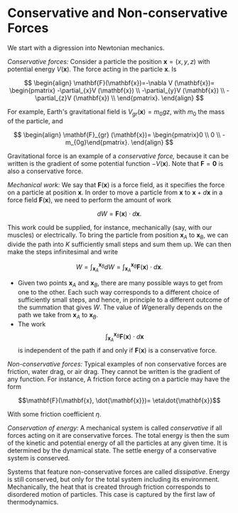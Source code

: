 # Conservative and Non-conservative Forces

We start with a digression into Newtonian mechanics.

*Conservative forces:* Consider a particle the position $\mathbf{x}= (x, y, z)$ with potential energy $V (\mathbf{x})$. The force acting in the particle $\mathbf{x}$. Is

$$
\begin{align}
\mathbf{F}(\mathbf{x})=-\nabla V (\mathbf{x})= 
\begin{pmatrix} -\partial_{x}V (\mathbf{x}) \\ -\partial_{y}V (\mathbf{x}) \\ -\partial_{z}V (\mathbf{x}) \\ \end{pmatrix}.
\end{align}
$$

For example, Earth's gravitational field is $V_{gr}(\mathbf{x})= m_0gz$, with $m_0$ the mass of the particle, and

$$
\begin{align}
\mathbf{F}_{gr} (\mathbf{x})=
\begin{pmatrix}0 \\ 0 \\ -m_{0g}\end{pmatrix}.
\end{align}
$$

Gravitational force is an example of a *conservative force,* because it can be written is the gradient of some potential function $-V (\mathbf{x})$. Note that $\mathbf{F}= \mathbf{0}$ is also a conservative force.

*Mechanical work:* We say that $\mathbf{F}(\mathbf{x})$ is a force field, as it specifies the force on a particle at position $\mathbf{x}$. In order to move a particle from $\mathbf{x}$ to $\mathbf{x}+ d \mathbf{x}$ in a force field $\mathbf{F}(\mathbf{x})$, we need to perform the amount of work

$$dW = \mathbf{F}(\mathbf{x})\cdot d \mathbf{x}.$$

This work could be supplied, for instance, mechanically (say, with our muscles) or electrically. To bring the particle from position $\mathbf{x}_{A}$ to $\mathbf{x}_{B}$, we can divide the path into $K$ sufficiently small steps and sum them up. We can then make the steps infinitesimal and write

$$W = \int_{\mathbf{x}_{A}}^{\mathbf{x}_{B}}dW = \int_{\mathbf{x}_{A}}^{\mathbf{x}_{B}}\mathbf{F}(\mathbf{x})\cdot d \mathbf{x}.$$ 

- Given two points $\mathbf{x}_{A}$ and $\mathbf{x}_{B}$, there are many possible ways to get from one to the other. Each such way corresponds to a different choice of sufficiently small steps,  and hence, in principle to a different outcome of the summation that gives $W$. The value of $W$generally depends on the path we take from $\mathbf{x}_{A}$ to $\mathbf{x}_{B}$.
- The work $$\int_{\mathbf{x}_{A}}^{\mathbf{x}_{B}}\mathbf{F}(\mathbf x)\cdot d \mathbf{x}$$ is independent of the path if and only if $\mathbf{F}(\mathbf{x})$ is a conservative force.

 *Non-conservative forces:* Typical examples of non conservative forces are friction, water drag, or air drag. They cannot be written is the gradient of any function. For instance, A friction force acting on a particle may have the form

$$\mathbf{F}(\mathbf{x}, \dot{\mathbf{x}})= \eta\dot{\mathbf{x}}$$

With some friction coefficient $\eta$.

*Conservation of energy:* A mechanical system is called  *conservative* if all forces acting on it are conservative forces. The total energy is then the sum of the kinetic and potential energy of all the particles at any given time. It is determined by the dynamical state. The settle energy of a conservative system is conserved.

Systems that feature non-conservative forces are called *dissipative*. Energy is still conserved, but only for the total system including its environment. Mechanically, the heat that is created through friction corresponds to disordered motion of particles. This case is captured by the first law of thermodynamics. 